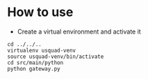# How to use

* Create a virtual environment and activate it 

```
cd ../../..
virtualenv usquad-venv
source usquad-venv/bin/activate
cd src/main/python
python gateway.py
```
